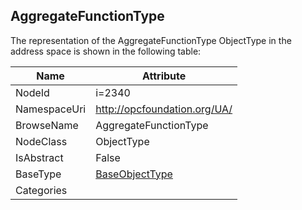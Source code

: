 <!-- objecttype -->
## AggregateFunctionType
  
<!-- end of text -->
The representation of the AggregateFunctionType ObjectType in the address space is shown in the following table:  

|Name|Attribute|
|---|---|
|NodeId|i=2340|
|NamespaceUri|http://opcfoundation.org/UA/|
|BrowseName|AggregateFunctionType|
|NodeClass|ObjectType|
|IsAbstract|False|
|BaseType|[BaseObjectType](../../ObjectTypes/BaseObjectType/readme.md)|
|Categories||

